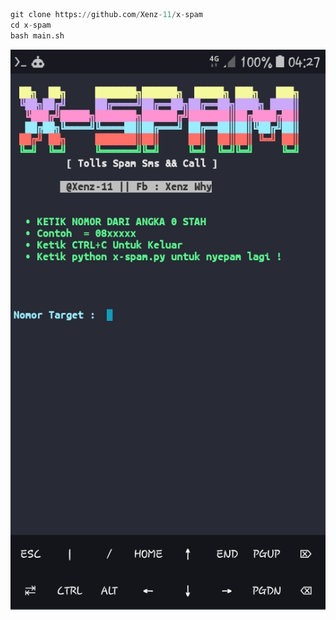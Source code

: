 ```python
git clone https://github.com/Xenz-11/x-spam
cd x-spam
bash main.sh
```
![CAPTURE1](https://github.com/Xenz-11/x-spam/blob/main/screentod/X-SPAM.JPG)
